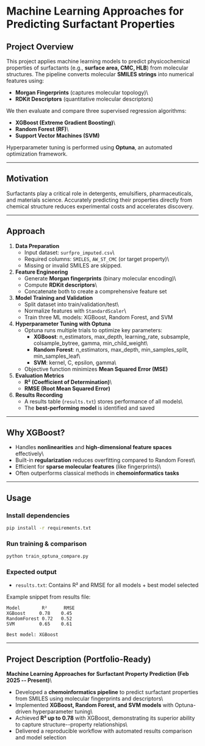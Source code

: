# Machine Learning Approaches for Predicting Surfactant Properties

## Project Overview

This project applies machine learning models to predict physicochemical
properties of surfactants (e.g., **surface area, CMC, HLB**) from
molecular structures. The pipeline converts molecular **SMILES strings**
into numerical features using:

-   **Morgan Fingerprints** (captures molecular topology)\
-   **RDKit Descriptors** (quantitative molecular descriptors)

We then evaluate and compare three supervised regression algorithms:

-   **XGBoost (Extreme Gradient Boosting)**\
-   **Random Forest (RF)**\
-   **Support Vector Machines (SVM)**

Hyperparameter tuning is performed using **Optuna**, an automated
optimization framework.

------------------------------------------------------------------------

## Motivation

Surfactants play a critical role in detergents, emulsifiers,
pharmaceuticals, and materials science. Accurately predicting their
properties directly from chemical structure reduces experimental costs
and accelerates discovery.

------------------------------------------------------------------------

## Approach

1.  **Data Preparation**
    -   Input dataset: `surfpro_imputed.csv`\
    -   Required columns: `SMILES`, `AW_ST_CMC` (or target property)\
    -   Missing or invalid SMILES are skipped.
2.  **Feature Engineering**
    -   Generate **Morgan fingerprints** (binary molecular encoding)\
    -   Compute **RDKit descriptors**\
    -   Concatenate both to create a comprehensive feature set
3.  **Model Training and Validation**
    -   Split dataset into train/validation/test\
    -   Normalize features with `StandardScaler`\
    -   Train three ML models: XGBoost, Random Forest, and SVM
4.  **Hyperparameter Tuning with Optuna**
    -   Optuna runs multiple trials to optimize key parameters:
        -   **XGBoost**: n_estimators, max_depth, learning_rate,
            subsample, colsample_bytree, gamma, min_child_weight\
        -   **Random Forest**: n_estimators, max_depth,
            min_samples_split, min_samples_leaf\
        -   **SVM**: kernel, C, epsilon, gamma\
    -   Objective function minimizes **Mean Squared Error (MSE)**
5.  **Evaluation Metrics**
    -   **R² (Coefficient of Determination)**\
    -   **RMSE (Root Mean Squared Error)**
6.  **Results Recording**
    -   A results table (`results.txt`) stores performance of all
        models\
    -   The **best-performing model** is identified and saved

------------------------------------------------------------------------

## Why XGBoost?

-   Handles **nonlinearities** and **high-dimensional feature spaces**
    effectively\
-   Built-in **regularization** reduces overfitting compared to Random
    Forest\
-   Efficient for **sparse molecular features** (like fingerprints)\
-   Often outperforms classical methods in **chemoinformatics tasks**

------------------------------------------------------------------------

## Usage

### Install dependencies

``` bash
pip install -r requirements.txt
```

### Run training & comparison

``` bash
python train_optuna_compare.py
```

### Expected output

-   `results.txt`: Contains R² and RMSE for all models + best model
    selected

Example snippet from results file:

    Model        R²      RMSE
    XGBoost     0.78    0.45
    RandomForest 0.72   0.52
    SVM         0.65    0.61

    Best model: XGBoost

------------------------------------------------------------------------

## Project Description (Portfolio-Ready)

**Machine Learning Approaches for Surfactant Property Prediction (Feb
2025 -- Present)**\
- Developed a **chemoinformatics pipeline** to predict surfactant
properties from SMILES using molecular fingerprints and descriptors\
- Implemented **XGBoost, Random Forest, and SVM models** with
Optuna-driven hyperparameter tuning\
- Achieved **R² up to 0.78** with XGBoost, demonstrating its superior
ability to capture structure--property relationships\
- Delivered a reproducible workflow with automated results comparison
and model selection
